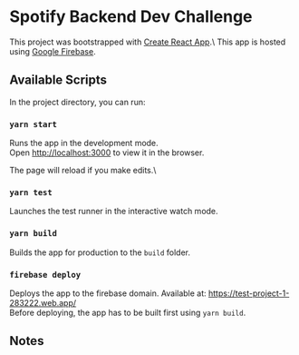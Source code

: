 # Spotify Backend Dev Challenge

This project was bootstrapped with [Create React App](https://github.com/facebook/create-react-app).\ 
This app is hosted using [Google Firebase](https://firebase.google.com/).

## Available Scripts

In the project directory, you can run:

### `yarn start`

Runs the app in the development mode.\
Open [http://localhost:3000](http://localhost:3000) to view it in the browser.

The page will reload if you make edits.\

### `yarn test`

Launches the test runner in the interactive watch mode.

### `yarn build`

Builds the app for production to the `build` folder.

### `firebase deploy`

Deploys the app to the firebase domain. Available at: https://test-project-1-283222.web.app/ \
Before deploying, the app has to be built first using `yarn build`.

## Notes